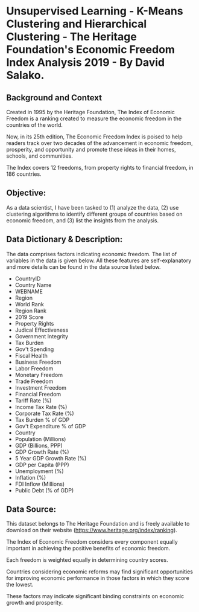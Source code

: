 # Unsupervised Learning - K-Means Clustering and Hierarchical Clustering - The Heritage Foundation's Economic Freedom Index Analysis 2019 - By David Salako.


## Background and Context


Created in 1995 by the Heritage Foundation, The Index of Economic Freedom is a ranking created to measure the economic freedom in the countries of the world.

Now, in its 25th edition, The Economic Freedom Index is poised to help readers track over two decades of the advancement in economic freedom, prosperity, and opportunity and promote these ideas in their homes, schools, and communities.

The Index covers 12 freedoms, from property rights to financial freedom, in 186 countries.


## Objective:


As a data scientist, I have been tasked to (1) analyze the data, (2) use clustering algorithms to identify different groups of countries based on economic freedom, and (3) list the insights from the analysis.


## Data Dictionary & Description:


The data comprises factors indicating economic freedom. The list of variables in the data is given below. All these features are self-explanatory and more details can be found in the data source listed below.

* CountryID
* Country Name
* WEBNAME
* Region
* World Rank
* Region Rank
* 2019 Score
* Property Rights
* Judical Effectiveness
* Government Integrity
* Tax Burden
* Gov't Spending
* Fiscal Health
* Business Freedom
* Labor Freedom
* Monetary Freedom
* Trade Freedom
* Investment Freedom
* Financial Freedom
* Tariff Rate (%)
* Income Tax Rate (%)
* Corporate Tax Rate (%)
* Tax Burden % of GDP
* Gov't Expenditure % of GDP
* Country
* Population (Millions)
* GDP (Billions, PPP)
* GDP Growth Rate (%)
* 5 Year GDP Growth Rate (%)
* GDP per Capita (PPP)
* Unemployment (%)
* Inflation (%)
* FDI Inflow (Millions)
* Public Debt (% of GDP)


## Data Source:


This dataset belongs to The Heritage Foundation and is freely available to download on their website (https://www.heritage.org/index/ranking).

The Index of Economic Freedom considers every component equally important in achieving the positive benefits of economic freedom.

Each freedom is weighted equally in determining country scores.

Countries considering economic reforms may find significant opportunities for improving economic performance in those factors in which they score the lowest.

These factors may indicate significant binding constraints on economic growth and prosperity.
